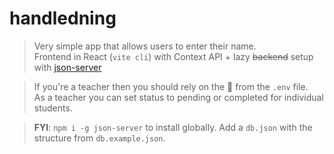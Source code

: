 # handledning
> Very simple app that allows users to enter their name. \
> Frontend in React (`vite cli`) with Context API + lazy ~~backend~~ setup with [json-server](https://www.npmjs.com/package/json-server)

> If you're a teacher then you should rely on the 🔑 from the `.env` file. \
> As a teacher you can set status to pending or completed for individual students.

> **FYI**: `npm i -g json-server` to install globally. Add a `db.json` with the structure from `db.example.json`.
